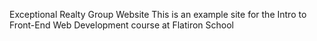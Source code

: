 Exceptional Realty Group Website 
This is an example site for the Intro to Front-End Web Development course at Flatiron School 